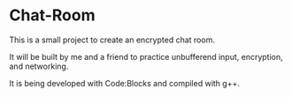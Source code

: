 # Chat-Room
This is a small project to create an encrypted chat room.

It will be built by me and a friend to practice unbufferend input, encryption, and networking.

It is being developed with Code:Blocks and compiled with g++.
